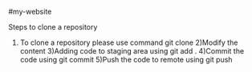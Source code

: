 #my-website

Steps to clone a repository
1) To clone a repository please use command
git clone 
2)Modify the content
3)Adding code to staging area using git add .
4)Commit the code using git commit 
5)Push the code to remote using git push
